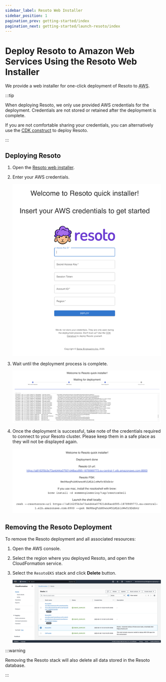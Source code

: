 ```yaml
---
sidebar_label: Resoto Web Installer
sidebar_position: 1
pagination_prev: getting-started/index
pagination_next: getting-started/launch-resoto/index
---
```


# Deploy Resoto to Amazon Web Services Using the Resoto Web Installer

We provide a web installer for one-click deployment of Resoto to <abbr title="Amazon Web Services">AWS</abbr>.

:::tip

When deploying Resoto, we only use provided AWS credentials for the deployment. Credentials are not stored or retained after the deployment is complete.

If you are not comfortable sharing your credentials, you can alternatively use the [CDK construct](../cdk.md) to deploy Resoto.

:::

## Deploying Resoto

1. Open the [Resoto web installer](https://install.resoto.com).

2. Enter your AWS credentials.

   ![Screenshot of Resoto web installer credentials form](./img/form.png)

3. Wait until the deployment process is complete.

   ![Screenshot of Resoto web installer deployment log](./img/deployment-log.png)

4. Once the deployment is successful, take note of the credentials required to connect to your Resoto cluster. Please keep them in a safe place as they will not be displayed again.

   ![Screenshot of Resoto web installer after deployment completes](./img/psk.png)

## Removing the Resoto Deployment

To remove the Resoto deployment and all associated resources:

1. Open the AWS console.

2. Select the region where you deployed Resoto, and open the CloudFormation service.

3. Select the `ResotoEKS` stack and click **Delete** button.

   ![Screenshot of AWS Console](./img/console.png)

:::warning

Removing the Resoto stack will also delete all data stored in the Resoto database.

:::

